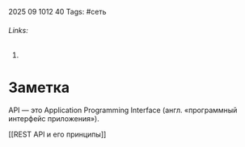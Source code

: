 2025 09 1012 40
Tags: #сеть 
###### Links: 
1) 
# Заметка
API — это Application Programming Interface (англ. «программный интерфейс приложения»).

[[REST API и его принципы]]